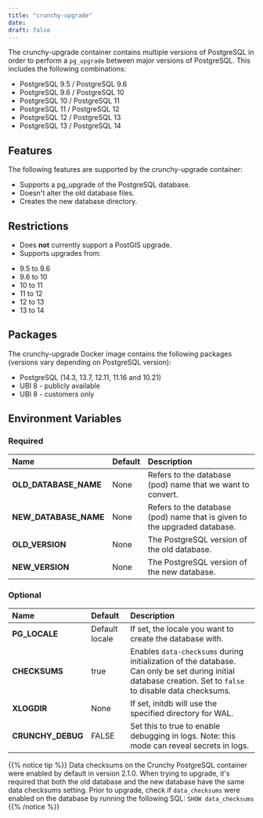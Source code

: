 ```yaml
---
title: "crunchy-upgrade"
date:  
draft: false
---
```


The crunchy-upgrade container contains multiple versions of PostgreSQL in order
to perform a `pg_upgrade` between major versions of PostgreSQL. This includes
the following combinations:

- PostgreSQL 9.5 / PostgreSQL 9.6
- PostgreSQL 9.6 / PostgreSQL 10
- PostgreSQL 10 / PostgreSQL 11
- PostgreSQL 11 / PostgreSQL 12
- PostgreSQL 12 / PostgreSQL 13
- PostgreSQL 13 / PostgreSQL 14

## Features

The following features are supported by the crunchy-upgrade container:

 * Supports a pg_upgrade of the PostgreSQL database.
 * Doesn't alter the old database files.
 * Creates the new database directory.

## Restrictions

 * Does **not** currently support a PostGIS upgrade.
 * Supports upgrades from:
 - 9.5 to 9.6
 - 9.6 to 10
 - 10 to 11
 - 11 to 12
 - 12 to 13
 - 13 to 14

## Packages

The crunchy-upgrade Docker image contains the following packages (versions vary depending on PostgreSQL version):

* PostgreSQL (14.3, 13.7, 12.11, 11.16 and 10.21)
* UBI 8 - publicly available
* UBI 8 - customers only

## Environment Variables

### Required
**Name**|**Default**|**Description**
:-----|:-----|:-----
**OLD_DATABASE_NAME**|None|Refers to the database (pod) name that we want to convert.
**NEW_DATABASE_NAME**|None|Refers to the database (pod) name that is given to the upgraded database.
**OLD_VERSION**|None|The PostgreSQL version of the old database.
**NEW_VERSION**|None|The PostgreSQL version of the new database.

### Optional
**Name**|**Default**|**Description**
:-----|:-----|:-----
**PG_LOCALE**|Default locale|If set, the locale you want to create the database with.
**CHECKSUMS**|true|Enables `data-checksums` during initialization of the database.  Can only be set during initial database creation.  Set to `false` to disable data checksums.
**XLOGDIR**|None|If set, initdb will use the specified directory for WAL.
**CRUNCHY_DEBUG**|FALSE|Set this to true to enable debugging in logs. Note: this mode can reveal secrets in logs.

{{% notice tip %}}
Data checksums on the Crunchy PostgreSQL container were enabled by default in version 2.1.0.
When trying to upgrade, it's required that both the old database and the new database
have the same data checksums setting.  Prior to upgrade, check if `data_checksums`
were enabled on the database by running the following SQL: `SHOW data_checksums`
{{% /notice %}}
